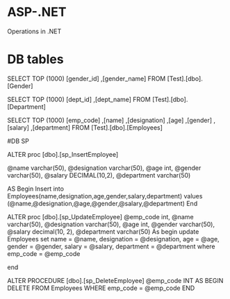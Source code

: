 # ASP-.NET
Operations in .NET

# DB tables

SELECT TOP (1000) [gender_id]
      ,[gender_name]
  FROM [Test].[dbo].[Gender]

SELECT TOP (1000) [dept_id]
      ,[dept_name]
  FROM [Test].[dbo].[Department]

SELECT TOP (1000) [emp_code]
      ,[name]
      ,[designation]
      ,[age]
      ,[gender]
      ,[salary]
      ,[department]
  FROM [Test].[dbo].[Employees]

#DB SP

ALTER proc [dbo].[sp_InsertEmployee]

 @name varchar(50),
 @designation varchar(50),
 @age int,
 @gender varchar(50),
 @salary DECIMAL(10,2),
 @department varchar(50)

 AS 
 Begin
 Insert into Employees(name,designation,age,gender,salary,department)
 values (@name,@designation,@age,@gender,@salary,@department)
 End

 ALTER proc [dbo].[sp_UpdateEmployee]
 @emp_code int,
 @name varchar(50),
 @designation varchar(50),
 @age int,
 @gender varchar(50),
 @salary decimal(10, 2),
 @department varchar(50)
 As
 begin
  update Employees
  set name = @name,
  designation = @designation,
  age = @age,
  gender = @gender,
  salary = @salary,
  department = @department
  where emp_code = @emp_code

  end

ALTER PROCEDURE [dbo].[sp_DeleteEmployee]
    @emp_code INT
AS
BEGIN
    DELETE FROM Employees WHERE emp_code = @emp_code
END
